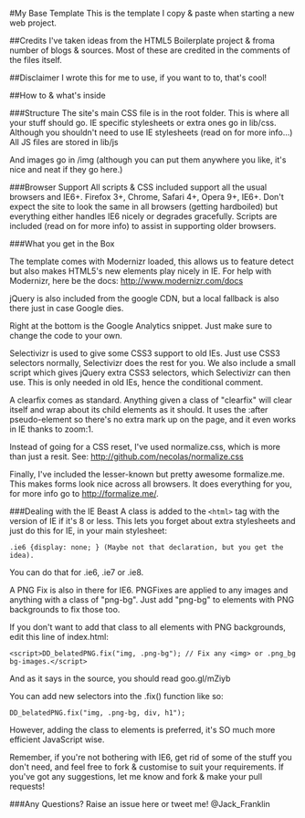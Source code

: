 #My Base Template
This is the template I copy & paste when starting a new web project. 

##Credits
I've taken ideas from the HTML5 Boilerplate project & froma number of blogs & sources. Most of these are credited in the comments of the files itself.

##Disclaimer
I wrote this for me to use, if you want to to, that's cool! 

##How to & what's inside

###Structure
The site's main CSS file is in the root folder. This is where all your stuff should go. IE specific stylesheets or extra ones go in lib/css. Although you shouldn't need to use IE stylesheets (read on for more info...)	
All JS files are stored in lib/js	

And images go in /img (although you can put them anywhere you like, it's nice and neat if they go here.)
	
###Browser Support
All scripts & CSS included support all the usual browsers and IE6+. Firefox 3+, Chrome, Safari 4+, Opera 9+, IE6+.
Don't expect the site to look the same in all browsers (getting hardboiled) but everything either handles IE6 nicely or degrades gracefully. Scripts are included (read on for more info) to assist in supporting older browsers.
	
###What you get in the Box

The template comes with Modernizr loaded, this allows us to feature detect but also makes HTML5's new elements play nicely in IE. 
For help with Modernizr, here be the docs: http://www.modernizr.com/docs
	
jQuery is also included from the google CDN, but a local fallback is also there just in case Google dies.
	
Right at the bottom is the Google Analytics snippet. Just make sure to change the code to your own.

Selectivizr is used to give some CSS3 support to old IEs. Just use CSS3 selectors normally, Selectivizr does the rest for you. We also include a small script which gives jQuery extra CSS3 selectors, which Selectivizr can then use. This is only needed in old IEs, hence the conditional comment.
	
A clearfix comes as standard. Anything given a class of "clearfix" will clear itself and wrap about its child elements as it should. It uses the :after pseudo-element so there's no extra mark up on the page, and it even works in IE thanks to zoom:1.
	
Instead of going for a CSS reset, I've used normalize.css, which is more than just a resit. See: http://github.com/necolas/normalize.css

Finally, I've included the lesser-known but pretty awesome formalize.me. This makes forms look nice across all browsers. It does everything for you, for more info go to http://formalize.me/.
	
###Dealing with the IE Beast
A class is added to the `<html>` tag with the version of IE if it's 8 or less. This lets you forget about extra stylesheets and just do this for IE, in your main stylesheet:

    .ie6 {display: none; } (Maybe not that declaration, but you get the idea).

You can do that for .ie6, .ie7 or .ie8.
	
A PNG Fix is also in there for IE6. PNGFixes are applied to any images and anything with a class of "png-bg". Just add "png-bg" to elements with PNG backgrounds to fix those too.
	
If you don't want to add that class to all elements with PNG backgrounds, edit this line of index.html:

    <script>DD_belatedPNG.fix("img, .png-bg"); // Fix any <img> or .png_bg bg-images.</script>

And as it says in the source, you should read goo.gl/mZiyb

You can add new selectors into the .fix() function like so:

    DD_belatedPNG.fix("img, .png-bg, div, h1");
	
However, adding the class to elements is preferred, it's SO much more efficient JavaScript wise.

Remember, if you're not bothering with IE6, get rid of some of the stuff you don't need, and feel free to fork & customise to suit your requirements. If you've got any suggestions, let me know and fork & make your pull requests!

###Any Questions?
Raise an issue here or tweet me! @Jack_Franklin
	